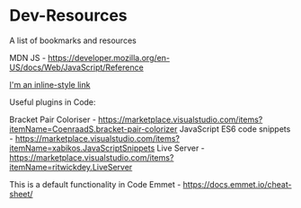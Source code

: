 # Dev-Resources
A list of bookmarks and resources

MDN JS - https://developer.mozilla.org/en-US/docs/Web/JavaScript/Reference


[I'm an inline-style link](https://www.google.com)

Useful plugins in Code:

Bracket Pair Coloriser - https://marketplace.visualstudio.com/items?itemName=CoenraadS.bracket-pair-colorizer
JavaScript ES6 code snippets - https://marketplace.visualstudio.com/items?itemName=xabikos.JavaScriptSnippets
Live Server - https://marketplace.visualstudio.com/items?itemName=ritwickdey.LiveServer


This is a default functionality in Code
Emmet - https://docs.emmet.io/cheat-sheet/

